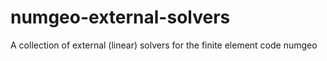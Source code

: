 # numgeo-external-solvers
A collection of external (linear) solvers for the finite element code numgeo
